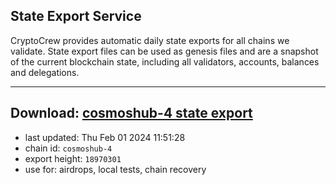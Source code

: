 ## State Export Service
CryptoCrew provides automatic daily state exports for all chains we validate. State export files can be used as genesis files and are a snapshot of the current blockchain state, including all validators, accounts, balances and delegations.

---
**Download: [cosmoshub-4 state export](https://dl.ccvalidators.com/SERVICE/cosmoshub/cosmoshub-4_export_18970301.json)**
---

- last updated: Thu Feb 01 2024 11:51:28
- chain id: `cosmoshub-4`
- export height: `18970301`
- use for: airdrops, local tests, chain recovery
